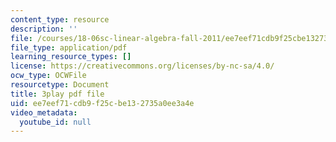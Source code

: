 ```yaml
---
content_type: resource
description: ''
file: /courses/18-06sc-linear-algebra-fall-2011/ee7eef71cdb9f25cbe132735a0ee3a4e_Go2aLo7ZOlU.pdf
file_type: application/pdf
learning_resource_types: []
license: https://creativecommons.org/licenses/by-nc-sa/4.0/
ocw_type: OCWFile
resourcetype: Document
title: 3play pdf file
uid: ee7eef71-cdb9-f25c-be13-2735a0ee3a4e
video_metadata:
  youtube_id: null
---
```

